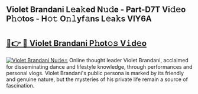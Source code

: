 ## Violet Brandani L𝚎a𝚔ed N𝚞𝚍e - Part-D7T Vi𝚍𝚎o P𝚑𝚘tos - H𝚘𝚝 O𝚗𝚕yf𝚊ns L𝚎a𝚔s VIY6A

# <h2><a href="http://kf06pz.oniu.top/?m=Violet+Brandani">🔗👉 🔴 Violet Brandani P𝚑ot𝚘𝚜 V𝚒d𝚎o</a></h2>

[![Violet Brandani Nu𝚍e𝚜](https://i.imgur.com/0qMVB7G.gif)](http://kf06pz.oniu.top/?m=Violet+Brandani)
Online thought leader Violet Brandani, acclaimed for disseminating dance and lifestyle knowledge, through performances and personal vlogs. Violet Brandani's public persona is marked by its friendly and genuine nature, but the mysteries of his private life remain a source of fascination.  
